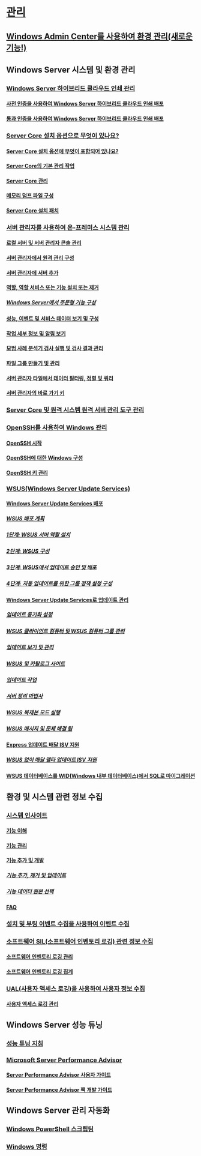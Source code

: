 # [관리](manage-windows-server.md)
## [Windows Admin Center를 사용하여 환경 관리(새로운 기능!)](../manage/windows-admin-center/overview.md)
## Windows Server 시스템 및 환경 관리
### [Windows Server 하이브리드 클라우드 인쇄 관리](hybrid-cloud-print/hybrid-cloud-print-overview.md)
#### [사전 인증을 사용하여 Windows Server 하이브리드 클라우드 인쇄 배포](hybrid-cloud-print/hybrid-cloud-print-deploy.md)
#### [통과 인증을 사용하여 Windows Server 하이브리드 클라우드 인쇄 배포](hybrid-cloud-print/hybrid-cloud-print-deploy-passthrough.md)
### [Server Core 설치 옵션으로 무엇이 있나요?](server-core/what-is-server-core.md)
#### [Server Core 설치 옵션에 무엇이 포함되어 있나요?](server-core/server-core-roles-and-services.md)
#### [Server Core의 기본 관리 작업](server-core/server-core-administer.md)
#### [Server Core 관리](server-core/server-core-manage.md)
#### [메모리 덤프 파일 구성](server-core/server-core-memory-dump.md)
#### [Server Core 설치 패치](server-core/server-core-servicing.md)
### [서버 관리자를 사용하여 온-프레미스 시스템 관리](server-manager/server-manager.md)
#### [로컬 서버 및 서버 관리자 콘솔 관리](server-manager/manage-the-local-server-and-the-server-manager-console.md)
#### [서버 관리자에서 원격 관리 구성](server-manager/configure-remote-management-in-server-manager.md)
#### [서버 관리자에 서버 추가](server-manager/add-servers-to-server-manager.md)
#### [역할, 역할 서비스 또는 기능 설치 또는 제거](server-manager/install-or-uninstall-roles-role-services-or-features.md)
##### [Windows Server에서 주문형 기능 구성](server-manager/configure-features-on-demand-in-windows-server.md)
#### [성능, 이벤트 및 서비스 데이터 보기 및 구성](server-manager/view-and-configure-performance-event-and-service-data.md)
#### [작업 세부 정보 및 알림 보기](server-manager/view-task-details-and-notifications.md)
#### [모범 사례 분석기 검사 실행 및 검사 결과 관리](server-manager/run-best-practices-analyzer-scans-and-manage-scan-results.md)
#### [파일 그룹 만들기 및 관리](server-manager/create-and-manage-server-groups.md)
#### [서버 관리자 타일에서 데이터 필터링, 정렬 및 쿼리](server-manager/filter-sort-and-query-data-in-server-manager-tiles.md)
#### [서버 관리자의 바로 가기 키](server-manager/keyboard-shortcuts-for-server-manager.md)
### [Server Core 및 원격 시스템 원격 서버 관리 도구 관리](../remote/remote-server-administration-tools.md)
### [OpenSSH를 사용하여 Windows 관리](OpenSSH/OpenSSH_Overview.md)
#### [OpenSSH 시작](OpenSSH/OpenSSH_Install_FirstUse.md)
#### [OpenSSH에 대한 Windows 구성](OpenSSH/OpenSSH_Server_Configuration.md)
#### [OpenSSH 키 관리](OpenSSH/OpenSSH_KeyManagement.md)
### [WSUS(Windows Server Update Services)](windows-server-update-services/get-started/windows-server-update-services-wsus.md)
#### [Windows Server Update Services 배포](windows-server-update-services/deploy/deploy-windows-server-update-services.md)
##### [WSUS 배포 계획](windows-server-update-services/plan/plan-your-wsus-deployment.md)
##### [1단계: WSUS 서버 역할 설치](windows-server-update-services/deploy/1-install-the-wsus-server-role.md)
##### [2단계: WSUS 구성](windows-server-update-services/deploy/2-configure-wsus.md)
##### [3단계: WSUS에서 업데이트 승인 및 배포](windows-server-update-services/deploy/3-approve-and-deploy-updates-in-wsus.md)
##### [4단계: 자동 업데이트를 위한 그룹 정책 설정 구성](windows-server-update-services/deploy/4-configure-group-policy-settings-for-automatic-updates.md)
#### [Windows Server Update Services로 업데이트 관리](windows-server-update-services/manage/update-management-with-windows-server-update-services.md)
##### [업데이트 동기화 설정](windows-server-update-services/manage/setting-up-update-synchronizations.md)
##### [WSUS 클라이언트 컴퓨터 및 WSUS 컴퓨터 그룹 관리](windows-server-update-services/manage/managing-wsus-client-computers-and-wsus-computer-groups.md)
##### [업데이트 보기 및 관리](windows-server-update-services/manage/viewing-and-managing-updates.md)
##### [WSUS 및 카탈로그 사이트](windows-server-update-services/manage/wsus-and-the-catalog-site.md)
##### [업데이트 작업](windows-server-update-services/manage/updates-operations.md)
##### [서버 정리 마법사](windows-server-update-services/manage/the-server-cleanup-wizard.md)
##### [WSUS 복제본 모드 실행](windows-server-update-services/manage/running-wsus-replica-mode.md)
##### [WSUS 메시지 및 문제 해결 팁](windows-server-update-services/manage/wsus-messages-and-troubleshooting-tips.md)
#### [Express 업데이트 배달 ISV 지원](windows-server-update-services/deploy/express-update-delivery-isv-support.md)
##### [WSUS 없이 매달 델타 업데이트 ISV 지원](windows-server-update-services/deploy/monthly-delta-update-isv-support-without-WSUS.md)
#### [WSUS 데이터베이스를 WID(Windows 내부 데이터베이스)에서 SQL로 마이그레이션](windows-server-update-services/manage/wid-to-sql-migration.md)

## 환경 및 시스템 관련 정보 수집
### [시스템 인사이트](..\manage\system-insights\overview.md)
#### [기능 이해](..\manage\system-insights\understanding-capabilities.md)
#### [기능 관리](..\manage\system-insights\managing-capabilities.md)
#### [기능 추가 및 개발](..\manage\system-insights\adding-and-developing-capabilities.md)
##### [기능 추가, 제거 및 업데이트](..\manage\system-insights\add-remove-update-capabilities.md)
##### [기능 데이터 원본 선택](..\manage\system-insights\data-sources.md)
#### [FAQ](..\manage\system-insights\faq.md)
### [설치 및 부팅 이벤트 수집을 사용하여 이벤트 수집](Get-started-with-Setup-and-Boot-Event-Collection.md)
### [소프트웨어 SIL(소프트웨어 인벤토리 로깅) 관련 정보 수집](software-inventory-logging/get-started-with-software-inventory-logging.md)
#### [소프트웨어 인벤토리 로깅 관리](software-inventory-logging/manage-software-inventory-logging.md)
#### [소프트웨어 인벤토리 로깅 집계](software-inventory-logging/software-inventory-logging-aggregator.md)
### [UAL(사용자 액세스 로깅)을 사용하여 사용자 정보 수집](user-access-logging/get-started-with-user-access-logging.md)
#### [사용자 액세스 로깅 관리](user-access-logging/manage-user-access-logging.md)

## Windows Server 성능 튜닝
### [성능 튜닝 지침](performance-tuning/index.md) 
### [Microsoft Server Performance Advisor](server-performance-advisor/microsoft-server-performance-advisor.md)
#### [Server Performance Advisor 사용자 가이드](server-performance-advisor/server-performance-advisor-users-guide.md)
#### [Server Performance Advisor 팩 개발 가이드](server-performance-advisor/server-performance-advisor-pack-development-guide.md)

## Windows Server 관리 자동화
### [Windows PowerShell 스크립팅](/powershell/scripting/powershell-scripting?view=powershell-5.1)
### [Windows 명령](windows-commands/windows-commands.md)


<!--
#### [A-Z list](windows-commands/a-z-list.md)
#### [Command-Line Syntax Key](windows-commands/command-line-syntax-key.md)
#### [Commands by Server Role](windows-commands/commands-by-server-role.md)
##### [Print Command Reference](windows-commands/print-command-reference.md)
##### [Services for Network File System Command Reference](windows-commands/services-for-network-file-system-command-reference.md)
##### [Remote Desktop Services (Terminal Services) Command Reference](windows-commands/remote-desktop-services-terminal-services-command-reference.md)
##### [Windows Server Backup Command Reference](windows-commands/windows-server-backup-command-reference.md) -->